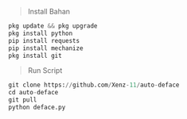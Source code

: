 > Install Bahan
```python
pkg update && pkg upgrade
pkg install python
pip install requests
pip install mechanize
pkg install git
```
> Run Script
```python
git clone https://github.com/Xenz-11/auto-deface
cd auto-deface
git pull
python deface.py
```
